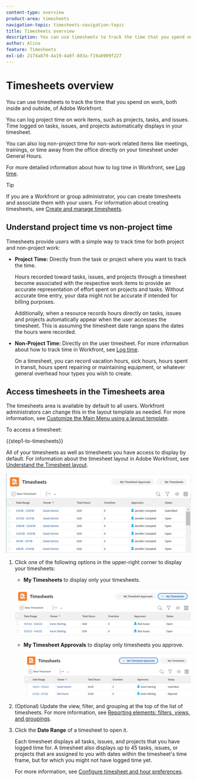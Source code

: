 ```yaml
---
content-type: overview
product-area: timesheets
navigation-topic: timesheets-navigation-topic
title: Timesheets overview
description: You can use timesheets to track the time that you spend on work.
author: Alina
feature: Timesheets
exl-id: 2174a879-4a19-4a0f-803a-f19a8909f227
---
```

# Timesheets overview

You can use timesheets to track the time that you spend on work, both inside and outside, of Adobe Workfront.

You can log project time on work items, such as projects, tasks, and issues. Time logged on tasks, issues, and projects automatically displays in your timesheet.

You can also log non-project time for non-work related items like meetings, trainings, or time away from the office directly on your timesheet under General Hours.

For more detailed information about how to log time in Workfront, see [Log time](../../timesheets/create-and-manage-timesheets/log-time.md).

>[!TIP]
>
>If you are a Workfront or group administrator, you can create timesheets and associate them with your users. For information about creating timesheets, see [Create and manage timesheets](../create-and-manage-timesheets/create-and-manage-timesheets.md). 


## Understand project time vs non-project time

Timesheets provide users with a simple way to track time for both project and non-project work:

* **Project Time:** Directly from the task or project where you want to track the time.

  Hours recorded toward tasks, issues, and projects through a timesheet become associated with the respective work items to provide an accurate representation of effort spent on projects and tasks. Without accurate time entry, your data might not be accurate  if intended for billing purposes.

  Additionally, when a resource records hours directly on tasks, issues and projects automatically appear when the user accesses the timesheet. This is assuming the timesheet date range spans the dates the hours were recorded.

* **Non-Project Time:** Directly on the user timesheet. For more information about how to track time in Workfront, see   [Log time](../../timesheets/create-and-manage-timesheets/log-time.md).

  On a timesheet, you can record vacation hours, sick hours, hours spent in transit, hours spent repairing or maintaining equipment, or whatever general overhead hour types you wish to create.

## Access timesheets in the Timesheets area

The timesheets area is available by default to all users. Workfront administrators can change this in the layout template as needed. For more information, see [Customize the Main Menu using a layout template](/help/quicksilver/administration-and-setup/customize-workfront/use-layout-templates/customize-main-menu.md).

To access a timesheet: 

{{step1-to-timesheets}}

  All of your timesheets as well as timesheets you have access to display by default. For information about the timesheet layout in Adobe Workfront, see [Understand the Timesheet layout](../../timesheets/timesheets/timesheet-layout.md).

  ![](assets/all-timesheets-list-nwe-350x68.png)

1. Click one of the following options in the upper-right corner to display your timesheets: 

    * **My Timesheets** to display only your timesheets. 

    ![](assets/my-timesheets-list-various-statuses-nwe-350x60.png)

    * **My Timesheet Approvals** to display only timesheets you approve. 

      ![](assets/timesheets-i-approve-list-with0filters-new-nwe-350x61.png)


1. (Optional) Update the view, filter, and grouping at the top of the list of timesheets. For more information, see [Reporting elements: filters, views, and groupings](../../reports-and-dashboards/reports/reporting-elements/reporting-elements-overview.md). 

1. Click the **Date Range** of a timesheet to open it. 
  
    Each timesheet displays all tasks, issues, and projects that you have logged time for. A timesheet also displays  up to 45 tasks, issues, or projects that are assigned to you with dates within the timesheet's time frame, but for which you might not have logged time yet.
    
    For more information, see [Configure timesheet and hour preferences](../../administration-and-setup/set-up-workfront/configure-timesheets-schedules/timesheet-and-hour-preferences.md). 
